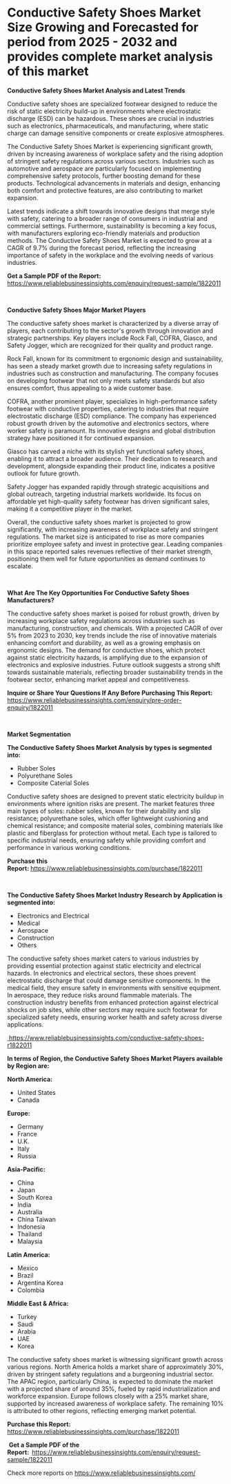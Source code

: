 <p><h1>Conductive Safety Shoes Market Size Growing and Forecasted for period from 2025 - 2032 and provides complete market analysis of this market</h1></p><p><strong>Conductive Safety Shoes Market Analysis and Latest Trends</strong></p>
<p><p>Conductive safety shoes are specialized footwear designed to reduce the risk of static electricity build-up in environments where electrostatic discharge (ESD) can be hazardous. These shoes are crucial in industries such as electronics, pharmaceuticals, and manufacturing, where static charge can damage sensitive components or create explosive atmospheres.</p><p>The Conductive Safety Shoes Market is experiencing significant growth, driven by increasing awareness of workplace safety and the rising adoption of stringent safety regulations across various sectors. Industries such as automotive and aerospace are particularly focused on implementing comprehensive safety protocols, further boosting demand for these products. Technological advancements in materials and design, enhancing both comfort and protective features, are also contributing to market expansion.</p><p>Latest trends indicate a shift towards innovative designs that merge style with safety, catering to a broader range of consumers in industrial and commercial settings. Furthermore, sustainability is becoming a key focus, with manufacturers exploring eco-friendly materials and production methods. The Conductive Safety Shoes Market is expected to grow at a CAGR of 9.7% during the forecast period, reflecting the increasing importance of safety in the workplace and the evolving needs of various industries.</p></p>
<p><strong>Get a Sample PDF of the Report:&nbsp;</strong> <a href="https://www.reliablebusinessinsights.com/enquiry/request-sample/1822011?utm_campaign=3259&utm_medium=2&utm_source=Github&utm_content=ia&utm_term=04042025&utm_id=conductive-safety-shoes">https://www.reliablebusinessinsights.com/enquiry/request-sample/1822011</a></p>
<p>&nbsp;</p>
<p><strong>Conductive Safety Shoes Major Market Players</strong></p>
<p><p>The conductive safety shoes market is characterized by a diverse array of players, each contributing to the sector's growth through innovation and strategic partnerships. Key players include Rock Fall, COFRA, Giasco, and Safety Jogger, which are recognized for their quality and product range.</p><p>Rock Fall, known for its commitment to ergonomic design and sustainability, has seen a steady market growth due to increasing safety regulations in industries such as construction and manufacturing. The company focuses on developing footwear that not only meets safety standards but also ensures comfort, thus appealing to a wide customer base.</p><p>COFRA, another prominent player, specializes in high-performance safety footwear with conductive properties, catering to industries that require electrostatic discharge (ESD) compliance. The company has experienced robust growth driven by the automotive and electronics sectors, where worker safety is paramount. Its innovative designs and global distribution strategy have positioned it for continued expansion.</p><p>Giasco has carved a niche with its stylish yet functional safety shoes, enabling it to attract a broader audience. Their dedication to research and development, alongside expanding their product line, indicates a positive outlook for future growth.</p><p>Safety Jogger has expanded rapidly through strategic acquisitions and global outreach, targeting industrial markets worldwide. Its focus on affordable yet high-quality safety footwear has driven significant sales, making it a competitive player in the market.</p><p>Overall, the conductive safety shoes market is projected to grow significantly, with increasing awareness of workplace safety and stringent regulations. The market size is anticipated to rise as more companies prioritize employee safety and invest in protective gear. Leading companies in this space reported sales revenues reflective of their market strength, positioning them well for future opportunities as demand continues to escalate.</p></p>
<p>&nbsp;</p>
<p><strong>What Are The Key Opportunities For Conductive Safety Shoes Manufacturers?</strong></p>
<p><p>The conductive safety shoes market is poised for robust growth, driven by increasing workplace safety regulations across industries such as manufacturing, construction, and chemicals. With a projected CAGR of over 5% from 2023 to 2030, key trends include the rise of innovative materials enhancing comfort and durability, as well as a growing emphasis on ergonomic designs. The demand for conductive shoes, which protect against static electricity hazards, is amplifying due to the expansion of electronics and explosive industries. Future outlook suggests a strong shift towards sustainable materials, reflecting broader sustainability trends in the footwear sector, enhancing market appeal and competitiveness.</p></p>
<p><strong>Inquire or Share Your Questions If Any Before Purchasing This Report:</strong> <a href="https://www.reliablebusinessinsights.com/enquiry/pre-order-enquiry/1822011?utm_campaign=3259&utm_medium=2&utm_source=Github&utm_content=ia&utm_term=04042025&utm_id=conductive-safety-shoes">https://www.reliablebusinessinsights.com/enquiry/pre-order-enquiry/1822011</a></p>
<p>&nbsp;</p>
<p><strong>Market Segmentation</strong></p>
<p><strong>The Conductive Safety Shoes Market Analysis by types is segmented into:</strong></p>
<p><ul><li>Rubber Soles</li><li>Polyurethane Soles</li><li>Composite Caterial Soles</li></ul></p>
<p><p>Conductive safety shoes are designed to prevent static electricity buildup in environments where ignition risks are present. The market features three main types of soles: rubber soles, known for their durability and slip resistance; polyurethane soles, which offer lightweight cushioning and chemical resistance; and composite material soles, combining materials like plastic and fiberglass for protection without metal. Each type is tailored to specific industrial needs, ensuring safety while providing comfort and performance in various working conditions.</p></p>
<p><strong>Purchase this Report:&nbsp;</strong><a href="https://www.reliablebusinessinsights.com/purchase/1822011?utm_campaign=3259&utm_medium=2&utm_source=Github&utm_content=ia&utm_term=04042025&utm_id=conductive-safety-shoes">https://www.reliablebusinessinsights.com/purchase/1822011</a></p>
<p>&nbsp;</p>
<p><strong>The Conductive Safety Shoes Market Industry Research by Application is segmented into:</strong></p>
<p><ul><li>Electronics and Electrical</li><li>Medical</li><li>Aerospace</li><li>Construction</li><li>Others</li></ul></p>
<p><p>The conductive safety shoes market caters to various industries by providing essential protection against static electricity and electrical hazards. In electronics and electrical sectors, these shoes prevent electrostatic discharge that could damage sensitive components. In the medical field, they ensure safety in environments with sensitive equipment. In aerospace, they reduce risks around flammable materials. The construction industry benefits from enhanced protection against electrical shocks on job sites, while other sectors may require such footwear for specialized safety needs, ensuring worker health and safety across diverse applications.</p></p>
<p><a href="https://www.reliablebusinessinsights.com/conductive-safety-shoes-r1822011?utm_campaign=3259&utm_medium=2&utm_source=Github&utm_content=ia&utm_term=04042025&utm_id=conductive-safety-shoes">&nbsp;https://www.reliablebusinessinsights.com/conductive-safety-shoes-r1822011</a></p>
<p><strong>In terms of Region, the Conductive Safety Shoes Market Players available by Region are:</strong></p>
<p>
    <p> <strong> North America: </strong>
        <ul>
            <li>United States</li>
            <li>Canada</li>
        </ul>
        </p> 
    <p> <strong> Europe: </strong>
        <ul>
            <li>Germany</li>
            <li>France</li>
            <li>U.K.</li>
            <li>Italy</li>
            <li>Russia</li>
        </ul>
        </p> 
    <p> <strong> Asia-Pacific: </strong>
        <ul>
            <li>China</li>
            <li>Japan</li>
            <li>South Korea</li>
            <li>India</li>
            <li>Australia</li>
            <li>China Taiwan</li>
            <li>Indonesia</li>
            <li>Thailand</li>
            <li>Malaysia</li>
        </ul>
        </p> 
    <p> <strong> Latin America: </strong>
        <ul>
            <li>Mexico</li>
            <li>Brazil</li>
            <li>Argentina Korea</li>
            <li>Colombia</li>
        </ul>
        </p> 
    <p> <strong> Middle East & Africa: </strong>
        <ul>
            <li>Turkey</li>
            <li>Saudi</li>
            <li>Arabia</li>
            <li>UAE</li>
            <li>Korea</li>
        </ul>
    </p>
    </p>
<p><p>The conductive safety shoes market is witnessing significant growth across various regions. North America holds a market share of approximately 30%, driven by stringent safety regulations and a burgeoning industrial sector. The APAC region, particularly China, is expected to dominate the market with a projected share of around 35%, fueled by rapid industrialization and workforce expansion. Europe follows closely with a 25% market share, supported by increased awareness of workplace safety. The remaining 10% is attributed to other regions, reflecting emerging market potential.</p></p>
<p><strong>Purchase this Report: </strong><a href="https://www.reliablebusinessinsights.com/purchase/1822011?utm_campaign=3259&utm_medium=2&utm_source=Github&utm_content=ia&utm_term=04042025&utm_id=conductive-safety-shoes">https://www.reliablebusinessinsights.com/purchase/1822011</a></p>
<p>&nbsp;<strong>Get a Sample PDF of the Report:&nbsp;&nbsp;</strong><a href="https://www.reliablebusinessinsights.com/enquiry/request-sample/1822011?utm_campaign=3259&utm_medium=2&utm_source=Github&utm_content=ia&utm_term=04042025&utm_id=conductive-safety-shoes">https://www.reliablebusinessinsights.com/enquiry/request-sample/1822011</a></p>
<p><strong></strong></p>
<p>Check more reports on <a href="https://www.reliablebusinessinsights.com/?utm_campaign=3259&utm_medium=2&utm_source=Github&utm_content=ia&utm_term=04042025&utm_id=conductive-safety-shoes">https://www.reliablebusinessinsights.com/</a></p>